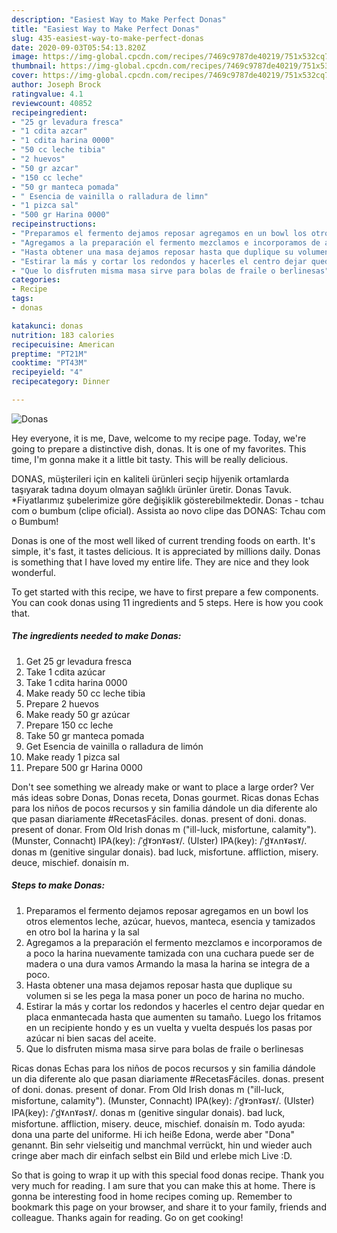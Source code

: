 ```yaml
---
description: "Easiest Way to Make Perfect Donas"
title: "Easiest Way to Make Perfect Donas"
slug: 435-easiest-way-to-make-perfect-donas
date: 2020-09-03T05:54:13.820Z
image: https://img-global.cpcdn.com/recipes/7469c9787de40219/751x532cq70/donas-foto-principal.jpg
thumbnail: https://img-global.cpcdn.com/recipes/7469c9787de40219/751x532cq70/donas-foto-principal.jpg
cover: https://img-global.cpcdn.com/recipes/7469c9787de40219/751x532cq70/donas-foto-principal.jpg
author: Joseph Brock
ratingvalue: 4.1
reviewcount: 40852
recipeingredient:
- "25 gr levadura fresca"
- "1 cdita azcar"
- "1 cdita harina 0000"
- "50 cc leche tibia"
- "2 huevos"
- "50 gr azcar"
- "150 cc leche"
- "50 gr manteca pomada"
- " Esencia de vainilla o ralladura de limn"
- "1 pizca sal"
- "500 gr Harina 0000"
recipeinstructions:
- "Preparamos el fermento dejamos reposar agregamos en un bowl los otros elementos leche, azúcar, huevos, manteca, esencia y tamizados en otro bol la harina y la sal"
- "Agregamos a la preparación el fermento mezclamos e incorporamos de a poco la harina nuevamente tamizada con una cuchara puede ser de madera o una dura vamos Armando la masa la harina se integra de a poco."
- "Hasta obtener una masa dejamos reposar hasta que duplique su volumen si se les pega la masa poner un poco de harina no mucho."
- "Estirar la más y cortar los redondos y hacerles el centro dejar quedar en placa enmantecada hasta que aumenten su tamaño. Luego los fritamos en un recipiente hondo y es un vuelta y vuelta después los pasas por azúcar ni bien sacas del aceite."
- "Que lo disfruten misma masa sirve para bolas de fraile o berlinesas"
categories:
- Recipe
tags:
- donas

katakunci: donas 
nutrition: 183 calories
recipecuisine: American
preptime: "PT21M"
cooktime: "PT43M"
recipeyield: "4"
recipecategory: Dinner

---
```



![Donas](https://img-global.cpcdn.com/recipes/7469c9787de40219/751x532cq70/donas-foto-principal.jpg)

Hey everyone, it is me, Dave, welcome to my recipe page. Today, we're going to prepare a distinctive dish, donas. It is one of my favorites. This time, I'm gonna make it a little bit tasty. This will be really delicious.

DONAS, müşterileri için en kaliteli ürünleri seçip hijyenik ortamlarda taşıyarak tadına doyum olmayan sağlıklı ürünler üretir. Donas Tavuk. *Fiyatlarımız şubelerimize göre değişiklik gösterebilmektedir. Donas - tchau com o bumbum (clipe oficial). Assista ao novo clipe das DONAS: Tchau com o Bumbum!

Donas is one of the most well liked of current trending foods on earth. It's simple, it's fast, it tastes delicious. It is appreciated by millions daily. Donas is something that I have loved my entire life. They are nice and they look wonderful.


To get started with this recipe, we have to first prepare a few components. You can cook donas using 11 ingredients and 5 steps. Here is how you cook that.

<!--inarticleads1-->

##### The ingredients needed to make Donas:

1. Get 25 gr levadura fresca
1. Take 1 cdita azúcar
1. Take 1 cdita harina 0000
1. Make ready 50 cc leche tibia
1. Prepare 2 huevos
1. Make ready 50 gr azúcar
1. Prepare 150 cc leche
1. Take 50 gr manteca pomada
1. Get  Esencia de vainilla o ralladura de limón
1. Make ready 1 pizca sal
1. Prepare 500 gr Harina 0000


Don&#39;t see something we already make or want to place a large order? Ver más ideas sobre Donas, Donas receta, Donas gourmet. Ricas donas Echas para los niños de pocos recursos y sin familia dándole un dia diferente alo que pasan diariamente #RecetasFáciles. donas. present of doni. donas. present of donar. From Old Irish donas m (&#34;ill-luck, misfortune, calamity&#34;). (Munster, Connacht) IPA(key): /ˈd̪ˠɔnˠəsˠ/. (Ulster) IPA(key): /ˈd̪ˠʌnˠəsˠ/. donas m (genitive singular donais). bad luck, misfortune. affliction, misery. deuce, mischief. donaisín m. 

<!--inarticleads2-->

##### Steps to make Donas:

1. Preparamos el fermento dejamos reposar agregamos en un bowl los otros elementos leche, azúcar, huevos, manteca, esencia y tamizados en otro bol la harina y la sal
1. Agregamos a la preparación el fermento mezclamos e incorporamos de a poco la harina nuevamente tamizada con una cuchara puede ser de madera o una dura vamos Armando la masa la harina se integra de a poco.
1. Hasta obtener una masa dejamos reposar hasta que duplique su volumen si se les pega la masa poner un poco de harina no mucho.
1. Estirar la más y cortar los redondos y hacerles el centro dejar quedar en placa enmantecada hasta que aumenten su tamaño. Luego los fritamos en un recipiente hondo y es un vuelta y vuelta después los pasas por azúcar ni bien sacas del aceite.
1. Que lo disfruten misma masa sirve para bolas de fraile o berlinesas


Ricas donas Echas para los niños de pocos recursos y sin familia dándole un dia diferente alo que pasan diariamente #RecetasFáciles. donas. present of doni. donas. present of donar. From Old Irish donas m (&#34;ill-luck, misfortune, calamity&#34;). (Munster, Connacht) IPA(key): /ˈd̪ˠɔnˠəsˠ/. (Ulster) IPA(key): /ˈd̪ˠʌnˠəsˠ/. donas m (genitive singular donais). bad luck, misfortune. affliction, misery. deuce, mischief. donaisín m. Todo ayuda: dona una parte del uniforme. Hi ich heiße Edona, werde aber &#34;Dona&#34; genannt. Bin sehr vielseitig und manchmal verrückt, hin und wieder auch cringe aber mach dir einfach selbst ein Bild und erlebe mich Live :D. 

So that is going to wrap it up with this special food donas recipe. Thank you very much for reading. I am sure that you can make this at home. There is gonna be interesting food in home recipes coming up. Remember to bookmark this page on your browser, and share it to your family, friends and colleague. Thanks again for reading. Go on get cooking!
